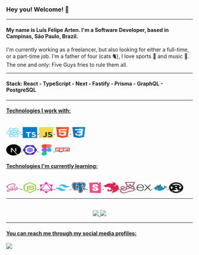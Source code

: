 ### Hey you! Welcome! 👋

---

#### My name is Luís Felipe Arten. I'm a Software Developer, based in Campinas, São Paulo, Brazil.
I'm currently working as a freelancer, but also looking for either a full-time, or a part-time job. I'm a father of four (cats 🐈), I love sports 🏈 and music 🎼. The one and only: Five Guys fries to rule them all.

---

#### Stack: React - TypeScript - Next - Fastify - Prisma - GraphQL - PostgreSQL 

---


<div align="center">
<a href="https://github.com/artenlf">
</div>

#### Technologies I work with:

<div style="display: inline_block"><br>
  
  <img align="center" alt="React" height="30" width="40" src="https://github.com/devicons/devicon/blob/master/icons/react/react-original.svg">
  
  <img align="center" alt="TypeScript" height="30" width="40" src="https://github.com/devicons/devicon/blob/master/icons/typescript/typescript-original.svg">
  
  <img align="center" alt="JavaScript" height="30" width="40" src="https://github.com/devicons/devicon/blob/master/icons/javascript/javascript-original.svg">
  
  <img align="center" alt="HTML" height="30" width="40" src="https://github.com/devicons/devicon/blob/master/icons/html5/html5-original.svg">
  
  <img align="center" alt="CSS" height="30" width="40" src="https://github.com/devicons/devicon/blob/master/icons/css3/css3-original.svg">
  
</div>

<div style="display: inline_block"><br>
  
  <img align="center" alt="Next.js" height="30" width="40" src="https://github.com/devicons/devicon/blob/master/icons/nextjs/nextjs-original.svg">
  
  <img align="center" alt="ESLint" height="30" width="40" src="https://github.com/devicons/devicon/blob/master/icons/eslint/eslint-original.svg">

  <img align="center" alt="Figma" height="30" width="40" src="https://github.com/devicons/devicon/blob/master/icons/figma/figma-original.svg">

  <img align="center" alt="npm" height="30" width="40" src="https://github.com/devicons/devicon/blob/master/icons/npm/npm-original-wordmark.svg">
  
</div





---

#### Technologies I'm currently learning:
<div style="display: inline_block"><br>
  
  <img align="center" alt="Sass" height="30" width="40" src="https://github.com/devicons/devicon/blob/master/icons/sass/sass-original.svg">
  
  <img align="center" alt="Node.js" height="30" width="40" src="https://github.com/devicons/devicon/blob/master/icons/nodejs/nodejs-original.svg">
  
  <img align="center" alt="GraphQL" height="30" width="40" src="https://github.com/devicons/devicon/blob/master/icons/graphql/graphql-plain.svg">
  
  <img align="center" alt="TailwindCSS" height="30" width="40" src="https://github.com/devicons/devicon/blob/master/icons/tailwindcss/tailwindcss-plain.svg">

  <img align="center" alt="PostgreSQL" height="30" width="40" src="https://github.com/devicons/devicon/blob/master/icons/postgresql/postgresql-original.svg">
  
  <img align="center" alt="Storybook" height="30" width="40" src="https://github.com/devicons/devicon/blob/master/icons/storybook/storybook-original.svg">
  
  <img align="center" alt="Nest" height="30" width="40" src="https://github.com/devicons/devicon/blob/master/icons/nestjs/nestjs-plain.svg">
    
  <img align="center" alt="Jest" height="30" width="40" src="https://github.com/devicons/devicon/blob/master/icons/jest/jest-plain.svg">
    
  <img align="center" alt="Express" height="30" width="40" src="https://github.com/devicons/devicon/blob/master/icons/express/express-original.svg">
    
  <img align="center" alt="Docker" height="30" width="40" src="https://github.com/devicons/devicon/blob/master/icons/docker/docker-original.svg">
    
  <img align="center" alt="Rust" height="30" width="40" src="https://github.com/devicons/devicon/blob/master/icons/rust/rust-plain.svg">

</div>
  
 --- 
  
 </div>
<div align="center"><br>
    <img height=195px src="https://github-readme-stats.vercel.app/api/top-langs/?username=artenlf&langs_count=8&theme=tokyonight&layout=compact" />
  <img src="https://streak-stats.demolab.com/?user=artenlf&theme=tokyonight" />
</div>

---

#### You can reach me through my social media profiles:

<div>
  <a href="https://www.linkedin.com/in/artenlf/"><img src="https://img.shields.io/badge/LinkedIn-0077B5?style=for-the-badge&logo=linkedin&logoColor=white" target="_blank"></a>
</div>
